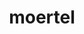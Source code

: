 ---
title: moertel
github: https://github.com/moertel
mode: dark
transition: 1s
score: 67.8
archetype:
- Minimalistic
---